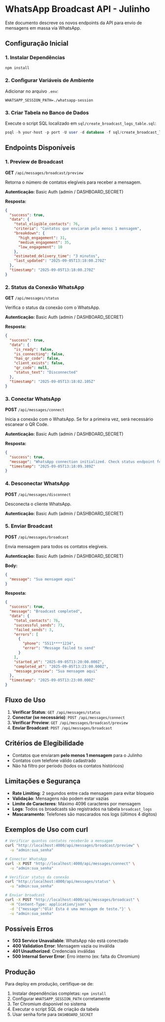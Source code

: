 # WhatsApp Broadcast API - Julinho

Este documento descreve os novos endpoints da API para envio de mensagens em massa via WhatsApp.

## Configuração Inicial

### 1. Instalar Dependências
```bash
npm install
```

### 2. Configurar Variáveis de Ambiente
Adicionar no arquivo `.env`:
```env
WHATSAPP_SESSION_PATH=./whatsapp-session
```

### 3. Criar Tabela no Banco de Dados
Execute o script SQL localizado em `sql/create_broadcast_logs_table.sql`:
```sql
psql -h your-host -p port -U user -d database -f sql/create_broadcast_logs_table.sql
```

## Endpoints Disponíveis

### 1. Preview de Broadcast
**GET** `/api/messages/broadcast/preview`

Retorna o número de contatos elegíveis para receber a mensagem.

**Autenticação:** Basic Auth (admin / DASHBOARD_SECRET)

**Resposta:**
```json
{
  "success": true,
  "data": {
    "total_eligible_contacts": 76,
    "criteria": "Contatos que enviaram pelo menos 1 mensagem",
    "breakdown": {
      "high_engagement": 31,
      "medium_engagement": 35,
      "low_engagement": 10
    },
    "estimated_delivery_time": "3 minutos",
    "last_updated": "2025-09-05T13:18:00.270Z"
  },
  "timestamp": "2025-09-05T13:18:00.270Z"
}
```

### 2. Status da Conexão WhatsApp
**GET** `/api/messages/status`

Verifica o status da conexão com o WhatsApp.

**Autenticação:** Basic Auth (admin / DASHBOARD_SECRET)

**Resposta:**
```json
{
  "success": true,
  "data": {
    "is_ready": false,
    "is_connecting": false,
    "has_qr_code": false,
    "client_exists": false,
    "qr_code": null,
    "status_text": "Disconnected"
  },
  "timestamp": "2025-09-05T13:18:02.105Z"
}
```

### 3. Conectar WhatsApp
**POST** `/api/messages/connect`

Inicia a conexão com o WhatsApp. Se for a primeira vez, será necessário escanear o QR Code.

**Autenticação:** Basic Auth (admin / DASHBOARD_SECRET)

**Resposta:**
```json
{
  "success": true,
  "message": "WhatsApp connection initialized. Check status endpoint for QR code if needed.",
  "timestamp": "2025-09-05T13:18:09.389Z"
}
```

### 4. Desconectar WhatsApp
**POST** `/api/messages/disconnect`

Desconecta o cliente WhatsApp.

**Autenticação:** Basic Auth (admin / DASHBOARD_SECRET)

### 5. Enviar Broadcast
**POST** `/api/messages/broadcast`

Envia mensagem para todos os contatos elegíveis.

**Autenticação:** Basic Auth (admin / DASHBOARD_SECRET)

**Body:**
```json
{
  "message": "Sua mensagem aqui"
}
```

**Resposta:**
```json
{
  "success": true,
  "message": "Broadcast completed",
  "data": {
    "total_contacts": 76,
    "successful_sends": 73,
    "failed_sends": 3,
    "errors": [
      {
        "phone": "5511****1234",
        "error": "Message failed to send"
      }
    ],
    "started_at": "2025-09-05T13:20:00.000Z",
    "completed_at": "2025-09-05T13:23:00.000Z",
    "message_preview": "Sua mensagem aqui"
  },
  "timestamp": "2025-09-05T13:23:00.000Z"
}
```

## Fluxo de Uso

1. **Verificar Status**: `GET /api/messages/status`
2. **Conectar (se necessário)**: `POST /api/messages/connect`
3. **Verificar Preview**: `GET /api/messages/broadcast/preview`
4. **Enviar Broadcast**: `POST /api/messages/broadcast`

## Critérios de Elegibilidade

- Contatos que enviaram **pelo menos 1 mensagem** para o Julinho
- Contatos com telefone válido cadastrado
- Não há filtro por período (todos os contatos históricos)

## Limitações e Segurança

- **Rate Limiting**: 2 segundos entre cada mensagem para evitar bloqueio
- **Validação**: Mensagens não podem estar vazias
- **Limite de Caracteres**: Máximo 4096 caracteres por mensagem
- **Logs**: Todos os broadcasts são registrados na tabela `broadcast_logs`
- **Mascaramento**: Telefones são mascarados nos logs (últimos 4 dígitos)

## Exemplos de Uso com curl

```bash
# Verificar quantos contatos receberão a mensagem
curl "http://localhost:4000/api/messages/broadcast/preview" \
  -u "admin:sua_senha"

# Conectar WhatsApp
curl -X POST "http://localhost:4000/api/messages/connect" \
  -u "admin:sua_senha"

# Verificar status da conexão
curl "http://localhost:4000/api/messages/status" \
  -u "admin:sua_senha"

# Enviar broadcast
curl -X POST "http://localhost:4000/api/messages/broadcast" \
  -H "Content-Type: application/json" \
  -d '{"message":"Olá! Esta é uma mensagem de teste."}' \
  -u "admin:sua_senha"
```

## Possíveis Erros

- **503 Service Unavailable**: WhatsApp não está conectado
- **400 Validation Error**: Mensagem vazia ou inválida
- **401 Unauthorized**: Credenciais inválidas
- **500 Internal Server Error**: Erro interno (ex: falta do Chromium)

## Produção

Para deploy em produção, certifique-se de:

1. Instalar dependências completas: `npm install`
2. Configurar `WHATSAPP_SESSION_PATH` corretamente
3. Ter Chromium disponível no sistema
4. Executar o script SQL de criação da tabela
5. Usar senha forte para `DASHBOARD_SECRET`